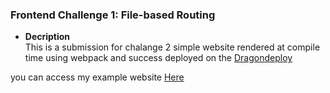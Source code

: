 ### Frontend Challenge 1: File-based Routing

- **Decription**  
This is a submission for chalange 2  simple website rendered at compile time using webpack and success deployed on the [Dragondeploy](https://dragondeploy.xyz/)

you can access my example website [Here](https://arweave.net/GCFmGwVstHCNiPGSjvTIumpfe-uaC8S261gIYgktodI/)